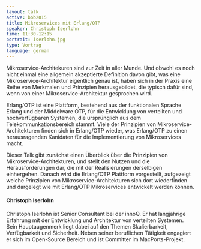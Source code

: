 ```yaml
---
layout: talk
active: bob2015
title: Mikroservices mit Erlang/OTP
speaker: Christoph Iserlohn
time: 11:30-12:15
portrait: iserlohn.jpg
type: Vortrag
language: german
---
```


Mikroservice-Architekuren sind zur Zeit in aller Munde. Und obwohl es
noch nicht einmal eine allgemein akzeptierte Definition davon gibt,
was eine Mikroservice-Architektur eigentlich genau ist, haben sich in
der Praxis eine Reihe von Merkmalen und Prinzipien herausgebildet, die
typisch dafür sind, wenn von einer Mikroservice-Architektur gesprochen
wird.

Erlang/OTP ist eine Plattform, bestehend aus der funktionalen Sprache
Erlang und der Middelware OTP, für die Entwicklung von verteilten und
hochverfügbaren Systemen, die ursprünglich aus dem
Telekommunkationsbereich stammt.  Viele der Prinzipien von
Mikroservice-Architekturen finden sich in Erlang/OTP wieder, was
Erlang/OTP zu einen herausragenden Kanidaten für die Implementierung
von Mikroservices macht.

Dieser Talk gibt zunächst einen Überblick über die Prinzipien von
Mikroservice-Architekturen, und stellt den Nutzen und die
Herausforderungen dar, die mit der Realisierungen derselbigen
einhergehen. Danach wird die Erlang/OTP Plattform vorgestellt,
aufgezeigt welche Prinzipien von Mikroservice-Architekturen sich dort
wiederfinden und dargelegt wie mit Erlang/OTP Mikroservices entwickelt
werden können.


#### Christoph Iserlohn

Christoph Iserlohn ist Senior Consultant bei der innoQ. Er hat
langjährige Erfahrung mit der Entwicklung und Architektur von
verteilten Systemen. Sein Hauptaugenmerk liegt dabei auf den Themen
Skalierbarkeit, Verfügbarkeit und Sicherheit. Neben seiner beruflichen
Tätigkeit engagiert er sich im Open-Source Bereich und ist Committer
im MacPorts-Projekt.
